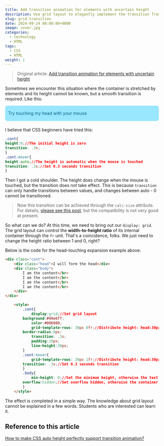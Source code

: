 ```yaml
---
title: Add transition animation for elements with uncertain height
description: Use grid layout to elegantly implement the transition from fixed height and width to variable width and height (height:auto)
slug: grid-transition
date: 2024-09-24 00:00:00+0000
image: cover.jpg
categories:
  - technology
  - HTML
tags:
  - CSS
  - HTML
weight: 1
---
```

> Original article: [Add transition animation for elements with uncertain height](https://blog.zhoujump.club/en/p/grid-transition/)

Sometimes we encounter this situation where the container is stretched by elements and its height cannot be known, but a smooth transition is required. Like this:

<div class="cont">
    <div class="head">Try touching my head with your mouse</div>
    <div class="body">
        I am the content</br>
        I am the content</br>
        I am the content</br>
        I am the content</br>
    </div>
</div>

<style>
    .cont{
    display:grid;
    background:#99e6ff;
    color:#006080;
    grid-template-rows: 30px 0fr;
    border-radius:8px;
    transition: .3s;
    padding:10px;
    line-height:30px;
    margin-bottom:20px;
    }
    .cont:hover{
    grid-template-rows: 30px 1fr;
    transition: .3s;
    
    }
    .body{
    min-height: 0;
    overflow:hidden;
    }
</style>

I believe that CSS beginners have tried this:

``` css
.cont{
height:0;//The initial height is zero
transition: .3s;
}
.cont:hover{
height:auto;//The height is automatic when the mouse is touched
transition: .3s;//Set 0.3 seconds transition
}
```

Then I got a cold shoulder. The height does change when the mouse is touched, but the transition does not take effect. This is because `transition` can only handle transitions between values, and changes between auto - 0 cannot be transitioned.
> Now this transition can be achieved through the `calc-size` attribute. For details, [please see this post](https://segmentfault.com/a/1190000045102391), but the compatibility is not very good at present.

So what can we do? At this time, we need to bring out our `display: grid`. The grid layout can control the **width-to-height ratio** of its internal container through the `fr` unit. That's a coincidence, folks. We just need to change the height ratio between 1 and 0, right?

Below is the code for the head-touching expansion example above:
```html
<div class="cont">
    <div class="head">I will form the head</div>
    <div class="body">
        I am the content</br>
        I am the content</br>
        I am the content</br>
        I am the content</br>
    </div>
</div>

    <style>
        .cont{
            display:grid;//Set grid layout
        background:#99e6ff;
            color:#006080;
            grid-template-rows: 30px 0fr;//Distribute height: head:30px, body:0%
        border-radius:8px;
            transition: .3s;
            padding:10px;
            line-height:30px;
        }
        .cont:hover{
            grid-template-rows: 30px 1fr;//Distribute height: head:30px, body:100%
        transition: .3s;//Set 0.3 seconds transition
        }
        .body{
            min-height: 0;//Set the minimum height, otherwise the text can still stretch the container.
        overflow:hidden;//Set overflow hidden, otherwise the container will be folded and the text will still be there.
        }
    </style>
```

The effect is completed in a simple way. The knowledge about grid layout cannot be explained in a few words. Students who are interested can learn it.

## Reference to this article
[How to make CSS auto height perfectly support transition animation? ](https://juejin.cn/post/7196843994030342200)
